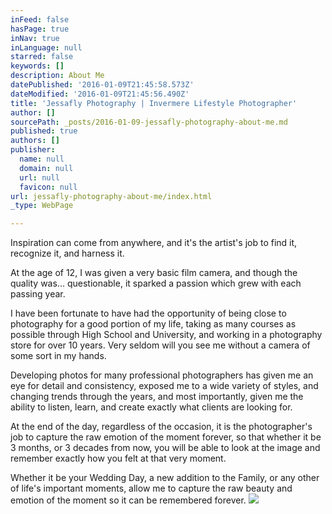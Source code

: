 ```yaml
---
inFeed: false
hasPage: true
inNav: true
inLanguage: null
starred: false
keywords: []
description: About Me
datePublished: '2016-01-09T21:45:58.573Z'
dateModified: '2016-01-09T21:45:56.490Z'
title: 'Jessafly Photography | Invermere Lifestyle Photographer'
author: []
sourcePath: _posts/2016-01-09-jessafly-photography-about-me.md
published: true
authors: []
publisher:
  name: null
  domain: null
  url: null
  favicon: null
url: jessafly-photography-about-me/index.html
_type: WebPage

---
```

Inspiration can come from anywhere, and it's the artist's job to find it, recognize it, and harness it.

At the age of 12, I was given a very basic film camera, and though the quality was... questionable, it sparked a passion which grew with each passing year.

I have been fortunate to have had the opportunity of being close to photography for a good portion of my life, taking as many courses as possible through High School and University, and working in a photography store for over 10 years.  Very seldom will you see me without a camera of some sort in my hands.

Developing photos for many professional photographers has given me an eye for detail and consistency, exposed me to a wide variety of styles, and changing trends through the years, and most importantly, given me the ability to listen, learn, and create exactly what clients are looking for.

At the end of the day, regardless of the occasion, it is the photographer's job to capture the raw emotion of the moment forever, so that whether it be 3 months, or 3 decades from now, you will be able to look at the image and remember exactly how you felt at that very moment.

Whether it be your Wedding Day, a new addition to the Family, or any other of life's important moments, allow me to capture the raw beauty and emotion of the moment so it can be remembered forever.
![](https://the-grid-user-content.s3-us-west-2.amazonaws.com/0507d41e-8a3b-4c7b-8e60-7eb06f8e96ff.jpg)